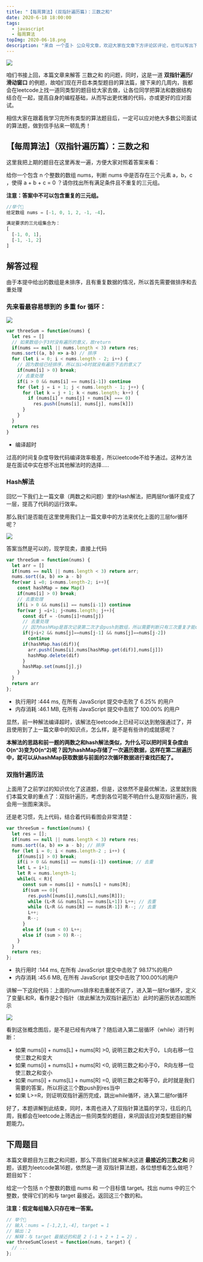 ```yaml
---
title: "【每周算法】(双指针遍历篇)：三数之和"
date: 2020-6-18 18:00:00
tags:
  - javascript
  - 每周算法
topImg: 2020-06-18.png
description: "来自 一个歪卜 公众号文章，欢迎大家在文章下方评论区评论，也可以写出下周题目的解题思路哦～"
---
```

![](../../assets/top_image/2020-06-18.png)

咱们书接上回，本篇文章来解答 三数之和 的问题，同时，这是一道 **双指针遍历/滑动窗口** 的例题，故咱们现在开启本类型题目的算法篇，接下来的几周内，我都会在leetcode上找一道同类型的题目给大家去做，让各位同学把算法和数据结构结合在一起，提高自身的编程基础，从而写出更优雅的代码，亦或更好的应对面试。

相信大家在跟着我学习完所有类型的算法题目后，一定可以应对绝大多数公司面试的算法题，做到信手拈来一顿乱秀！

## 【每周算法】（双指针遍历篇）：三数之和

这里我把上期的题目在这里再发一遍，方便大家对照着答案来看：

给你一个包含 n 个整数的数组 nums，判断 nums 中是否存在三个元素 a，b，c ，使得 a + b + c = 0 ？请你找出所有满足条件且不重复的三元组。

**注意：答案中不可以包含重复的三元组。**

```javascript
//举个🌰
给定数组 nums = [-1, 0, 1, 2, -1, -4]，

满足要求的三元组集合为：
[
  [-1, 0, 1],
  [-1, -1, 2]
]
```

## 解答过程

由于本提中给出的数组是未排序，且有重复数据的情况，所以首先需要做排序和去重处理

### 先来看最容易想到的 多重  for 循环：

![](./1.png)

```javascript
var threeSum = function(nums) {
  let res = []
  // 如果数组小于3时没有遍历的意义，故return
  if(nums == null || nums.length < 3) return res;
  nums.sort((a, b) => a-b) // 排序
  for (let i = 0; i < nums.length - 2; i++) {
    // 因为数组已经排序，所以当i>0时就没有遍历下去的意义了
    if(nums[i] > 0) break;
    // 去重处理
    if(i > 0 && nums[i] == nums[i-1]) continue
    for (let j = i + 1; j < nums.length - 1; j++) {
      for (let k = j + 1; k < nums.length; k++) {
        if (nums[i] + nums[j] + nums[k] === 0)
          res.push([nums[i], nums[j], nums[k]])
      }
    }
  }
  return res
}
```

- 编译超时

过高的时间复杂度导致代码编译效率极差，所以leetcode不给予通过。这种方法是在面试中实在想不出其他解法时的选择.....

### Hash解法

回忆一下我们上一篇文章（两数之和问题）里的Hash解法，把两层for循环变成了一层，提高了代码的运行效率。

那么我们是否能在这里使用我们上一篇文章中的方法来优化上面的三层for循环呢？

![](./2.jpg)

答案当然是可以的，现学现卖，直接上代码

```javascript
var threeSum = function(nums) {
  let arr = []
  if(nums == null || nums.length < 3) return arr;
  nums.sort((a, b) => a - b)
  for(var i =0; i<nums.length-2; i++){
    const hashMap = new Map()
    if(nums[i] > 0) break;
    // 去重处理
    if(i > 0 && nums[i] == nums[i-1]) continue
    for(var j =i+1; j<nums.length; j++){
      const dif = -(nums[i]+nums[j])
      // 去重处理
      // 因为hashMap是首次记录第二次才会push到数组，所以需要判断只有三次重复才能continue
      if(j>i+2 && nums[j]==nums[j-1] && nums[j]==nums[j-2])
        continue
      if(hashMap.has(dif)){
        arr.push([nums[i],nums[hashMap.get(dif)],nums[j]])
        hashMap.delete(dif)
      }
      hashMap.set(nums[j],j)
    }
  }
  return arr
};
```

- 执行用时 :444 ms, 在所有 JavaScript 提交中击败了 6.25% 的用户
- 内存消耗 :46.1 MB, 在所有 JavaScript 提交中击败了 100.00% 的用户

显然，前一种解法编译超时，该解法在leetcode上已经可以达到勉强通过了，并且使用到了上一篇文章中的知识点，怎么样，是不是有些许的成就感呢？

**本解法的思路和前一题的两数之和hash解法类似，为什么可以把时间复杂度由O(n^3)变为O(n^2)呢？因为hashMap存储了一次遍历数据，这样在第二层遍历中，就可以从hashMap获取数据与前面的2次循环数据进行查找匹配了。**

### 双指针遍历法

上面用了之前学过的知识优化了这道题，但是，这依然不是最优解法，这里就到我们本篇文章的重点了：双指针遍历，考虑到各位可能不明白什么是双指针遍历，我会用一张图来演示。

还是老习惯，先上代码，结合着代码看图会非常清楚：

```javascript
var threeSum = function(nums) {
  let res = [];
  if(nums == null || nums.length < 3) return res;
  nums.sort((a, b) => a - b); // 排序
  for (let i = 0; i < nums.length-2 ; i++) {
    if(nums[i] > 0) break; 
    if(i > 0 && nums[i] == nums[i-1]) continue; // 去重
    let L = i+1;
    let R = nums.length-1;
    while(L < R){
      const sum = nums[i] + nums[L] + nums[R];
      if(sum == 0){
        res.push([nums[i],nums[L],nums[R]]);
        while (L<R && nums[L] == nums[L+1]) L++; // 去重
        while (L<R && nums[R] == nums[R-1]) R--; // 去重
        L++;
        R--;
      }
      else if (sum < 0) L++;
      else if (sum > 0) R--;
    }
  }        
  return res;
};
```

- 执行用时 :144 ms, 在所有 JavaScript 提交中击败了 98.17%的用户
- 内存消耗 :45.6 MB, 在所有 JavaScript 提交中击败了100.00%的用户

讲解一下这段代码：上面的nums排序和去重就不说了，进入第一层for循环，定义了变量L和R，看作是2个指针（故此解法为双指针遍历法）此时的遍历状态如图所示

![](./3.png)

看到这张概念图后，是不是已经有内味了？随后进入第二层循环（while）进行判断：

- 如果 nums[i] + nums[L] + nums[R] >0, 说明三数之和大于0， L向右移一位使三数之和变大
- 如果 nums[i] + nums[L] + nums[R] <0, 说明三数之和小于0， R向左移一位使三数之和变小
- 如果 nums[i] + nums[L] + nums[R] =0, 说明三数之和等于0，此时就是我们需要的答案，所以将这三个数push到res当中
- 如果 L>=R，则证明双指针遍历完成，跳出while循环，进入第二层for循环

好了，本题讲解到此结束，同时，本周也进入了双指针算法篇的学习，往后的几周，我都会在leetcode上筛选出一些同类型的题目，来巩固该应对类型题目的解题能力。


## 下周题目

本篇文章题目为三数之和问题，那么下周我们就来解决这道 **最接近的三数之和** 问题，该题为leetcode第16题，依然是一道 双指针算法题，各位想想看怎么做吧？题目如下：

给定一个包括 n 个整数的数组 nums 和 一个目标值 target。找出 nums 中的三个整数，使得它们的和与 target 最接近。返回这三个数的和。

**注意：假定每组输入只存在唯一答案。**

```JavaScript
// 举个🌰
// 输入：nums = [-1,2,1,-4], target = 1
// 输出：2
// 解释：与 target 最接近的和是 2 (-1 + 2 + 1 = 2) 。
var threeSumClosest = function(nums, target) {
  // ...
};
```
